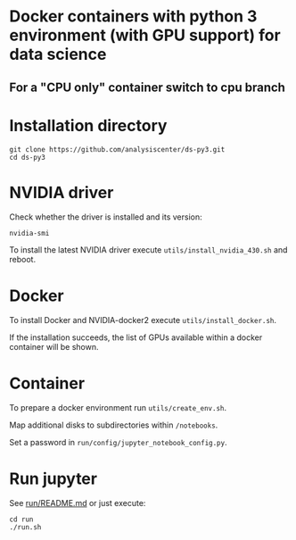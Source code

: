 # Docker containers with python 3 environment (with GPU support) for data science

## For a "CPU only" container switch to **cpu** branch


# Installation directory
```
git clone https://github.com/analysiscenter/ds-py3.git
cd ds-py3
```

# NVIDIA driver
Check whether the driver is installed and its version:
```
nvidia-smi
```

To install the latest NVIDIA driver execute `utils/install_nvidia_430.sh` and reboot.

# Docker
To install Docker and NVIDIA-docker2 execute `utils/install_docker.sh`.

If the installation succeeds, the list of GPUs available within a docker container will be shown.


# Container
To prepare a docker environment run `utils/create_env.sh`.

Map additional disks to subdirectories within `/notebooks`.

Set a password in `run/config/jupyter_notebook_config.py`.


# Run jupyter
See [run/README.md](run/README.md) or just execute:
```
cd run
./run.sh
```

